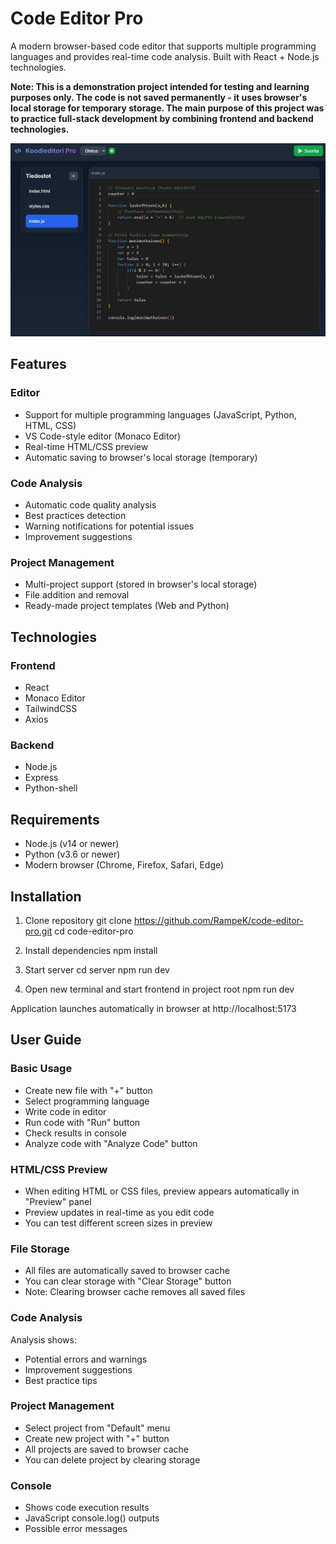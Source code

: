 # Code Editor Pro

A modern browser-based code editor that supports multiple programming languages and provides real-time code analysis. Built with React + Node.js technologies.

**Note: This is a demonstration project intended for testing and learning purposes only. The code is not saved permanently - it uses browser's local storage for temporary storage. The main purpose of this project was to practice full-stack development by combining frontend and backend technologies.**

![Code Editor Pro](screenshot.png)

## Features

### Editor
- Support for multiple programming languages (JavaScript, Python, HTML, CSS)
- VS Code-style editor (Monaco Editor)
- Real-time HTML/CSS preview
- Automatic saving to browser's local storage (temporary)

### Code Analysis
- Automatic code quality analysis
- Best practices detection
- Warning notifications for potential issues
- Improvement suggestions

### Project Management
- Multi-project support (stored in browser's local storage)
- File addition and removal
- Ready-made project templates (Web and Python)

## Technologies

### Frontend
- React
- Monaco Editor
- TailwindCSS
- Axios

### Backend
- Node.js
- Express
- Python-shell

## Requirements

- Node.js (v14 or newer)
- Python (v3.6 or newer)
- Modern browser (Chrome, Firefox, Safari, Edge)

## Installation

1. Clone repository
git clone https://github.com/RampeK/code-editor-pro.git
cd code-editor-pro

2. Install dependencies
npm install

3. Start server
cd server
npm run dev

4. Open new terminal and start frontend in project root
npm run dev

Application launches automatically in browser at http://localhost:5173

## User Guide

### Basic Usage
- Create new file with "+" button
- Select programming language
- Write code in editor
- Run code with "Run" button
- Check results in console
- Analyze code with "Analyze Code" button

### HTML/CSS Preview
- When editing HTML or CSS files, preview appears automatically in "Preview" panel
- Preview updates in real-time as you edit code
- You can test different screen sizes in preview

### File Storage
- All files are automatically saved to browser cache
- You can clear storage with "Clear Storage" button
- Note: Clearing browser cache removes all saved files

### Code Analysis
Analysis shows:
- Potential errors and warnings
- Improvement suggestions
- Best practice tips

### Project Management
- Select project from "Default" menu
- Create new project with "+" button
- All projects are saved to browser cache
- You can delete project by clearing storage

### Console
- Shows code execution results
- JavaScript console.log() outputs
- Possible error messages
